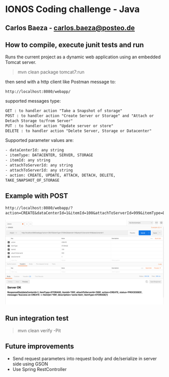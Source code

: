 # IONOS Coding challenge - Java
## Carlos Baeza - carlos.baeza@posteo.de

## How to compile, execute junit tests and run
Runs the current project as a dynamic web application using an embedded Tomcat server.
> mvn clean package tomcat7:run

then send with a http client like Postman message to: 
    
    http://localhost:8080/webapp/

supported messages type:

    GET : to handler action "Take a Snapshot of storage"
    POST : to handler action "Create Server or Storage" and "Attach or Detach Storage to/from Server"
    PUT : to handler action "Update server or store"
    DELETE : to handler action "Delete Server, Storage or Datacenter"

Supported parameter values are:

    - dataCenterId: any string
    - itemType: DATACENTER, SERVER, STORAGE
    - itemId: any string
    - attachToServerId: any string
    - attachToServerId: any string
    - action: CREATE, UPDATE, ATTACH, DETACH, DELETE, TAKE_SNAPSHOT_OF_STORAGE
    
## Example with POST
    http://localhost:8080/webapp/?action=CREATE&dataCenterId=1&itemId=100&attachToServerId=999&itemType=DATACENTER
    
![Example using Postman](Example_post.png)
    
    
## Run integration test
> mvn clean verify -Pit

## Future improvements
- Send request parameters into request body and de/serialize in server side using GSON
- Use Spring RestController
    
    

